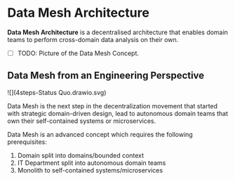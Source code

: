 # Data Mesh Architecture

**Data Mesh Architecture** is a decentralised architecture that enables domain teams to perform cross-domain data analysis on their own.

- [ ] TODO: Picture of the Data Mesh Concept.

## Data Mesh from an Engineering Perspective

![](4steps-Status Quo.drawio.svg)

Data Mesh is the next step in the decentralization movement that started with strategic domain-driven design, lead to autonomous domain teams that own their self-contained systems or microservices.

Data Mesh is an advanced concept which requires the following prerequisites:
1. Domain split into domains/bounded context
2. IT Department split into autonomous domain teams
3. Monolith to self-contained systems/microservices

